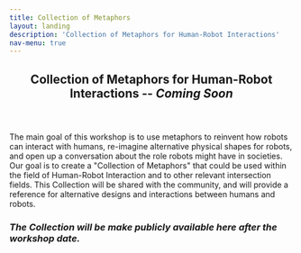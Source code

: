 ```yaml
---
title: Collection of Metaphors
layout: landing
description: 'Collection of Metaphors for Human-Robot Interactions'
nav-menu: true
---
```


<!-- Main -->
<div id="main">

<!-- One -->
<section id="one">
	<div class="inner">
		<header class="major">
			<h2>Collection of Metaphors for Human-Robot Interactions -- <i>Coming Soon</i></h2>
		</header>
		<p>The main goal of this workshop is to use metaphors to reinvent how robots can interact with humans, re-imagine alternative physical shapes for robots, and open up a conversation about the role robots might have in societies. Our goal is to create a "Collection of Metaphors" that could be used within the field of Human-Robot Interaction and to other relevant intersection fields. This Collection will be shared with the community, and will provide a reference for alternative designs and interactions between humans and robots.</p>
		
<h3><i>The Collection will be make publicly available here after the workshop date.</i></h3>
	</div>
</section>


